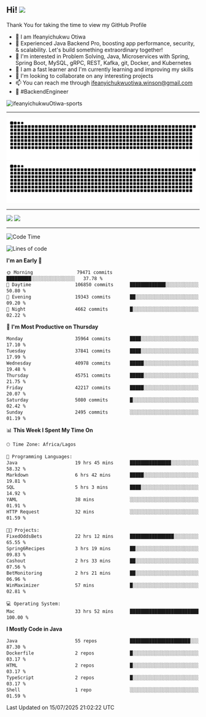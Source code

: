 <!-- BLOG-POST-LIST:START --><!-- BLOG-POST-LIST:END -->

## Hi! <img src="https://media.giphy.com/media/hvRJCLFzcasrR4ia7z/giphy.gif" width="4%"> 

Thank You for taking the time to view my GitHub Profile

- 👋 I am Ifeanyichukwu Otiwa
- 🚀 Experienced Java Backend Pro, boosting app performance, security, & scalability. Let's build something extraordinary together!
- 👀 I'm interested in Problem Solving, Java, Microservices with Spring, Spring Boot, MySQL, gRPC, REST, Kafka, git, Docker, and Kubernetes
- 🌱 I am a fast learner and I'm currently learning and improving my skills
- 💞️ I'm looking to collaborate on any interesting projects
- 📫 You can reach me through ifeanyichukwuotiwa.winson@gmail.com
- 🚀 #BackendEngineer

<p align="left" marginTop="10px"> <img src="https://komarev.com/ghpvc/?username=ifeanyichukwuOtiwa-sports&label=Profile%20views&color=0e75b6&style=for-the-badge" alt="ifeanyichukwuOtiwa-sports" /> </p>

***

<!--🐍📈SNAKEGRAPH / 🌐WEBSITE: https://github.com/Platane/snk -->
![github contribution grid snake animation](https://raw.githubusercontent.com/ifeanyichukwuOtiwa-sports/ifeanyichukwuOtiwa-sports/output/github-contribution-grid-snake-dark.svg#gh-dark-mode-only)![github contribution grid snake animation](https://raw.githubusercontent.com/ifeanyichukwuOtiwa-sports/ifeanyichukwuOtiwa-sports/output/github-contribution-grid-snake.svg#gh-light-mode-only)

***

<p float="left">
  <img float="left" src="https://github-readme-stats.vercel.app/api?username=ifeanyichukwuOtiwa-sports&count_private=true&include_all_commits=true&theme=react&show_icons=true" />
  <img float="right" src="https://github-readme-stats.vercel.app/api/top-langs/?username=ifeanyichukwuOtiwa-sports&layout=compact&show_icons=true&theme=react" /> 
</p>

***



<!--START_SECTION:waka-->
![Code Time](http://img.shields.io/badge/Code%20Time-3%2C962%20hrs%2010%20mins-blue)

![Lines of code](https://img.shields.io/badge/From%20Hello%20World%20I%27ve%20Written-57.7%20million%20lines%20of%20code-blue)

**I'm an Early 🐤** 

```text
🌞 Morning                79471 commits       █████████░░░░░░░░░░░░░░░░   37.78 % 
🌆 Daytime                106850 commits      █████████████░░░░░░░░░░░░   50.80 % 
🌃 Evening                19343 commits       ██░░░░░░░░░░░░░░░░░░░░░░░   09.20 % 
🌙 Night                  4662 commits        █░░░░░░░░░░░░░░░░░░░░░░░░   02.22 % 
```
📅 **I'm Most Productive on Thursday** 

```text
Monday                   35964 commits       ████░░░░░░░░░░░░░░░░░░░░░   17.10 % 
Tuesday                  37841 commits       ████░░░░░░░░░░░░░░░░░░░░░   17.99 % 
Wednesday                40978 commits       █████░░░░░░░░░░░░░░░░░░░░   19.48 % 
Thursday                 45751 commits       █████░░░░░░░░░░░░░░░░░░░░   21.75 % 
Friday                   42217 commits       █████░░░░░░░░░░░░░░░░░░░░   20.07 % 
Saturday                 5080 commits        █░░░░░░░░░░░░░░░░░░░░░░░░   02.42 % 
Sunday                   2495 commits        ░░░░░░░░░░░░░░░░░░░░░░░░░   01.19 % 
```


📊 **This Week I Spent My Time On** 

```text
🕑︎ Time Zone: Africa/Lagos

💬 Programming Languages: 
Java                     19 hrs 45 mins      ███████████████░░░░░░░░░░   58.32 % 
Markdown                 6 hrs 42 mins       █████░░░░░░░░░░░░░░░░░░░░   19.81 % 
SQL                      5 hrs 3 mins        ████░░░░░░░░░░░░░░░░░░░░░   14.92 % 
YAML                     38 mins             ░░░░░░░░░░░░░░░░░░░░░░░░░   01.91 % 
HTTP Request             32 mins             ░░░░░░░░░░░░░░░░░░░░░░░░░   01.59 % 

🐱‍💻 Projects: 
FixedOddsBets            22 hrs 12 mins      ████████████████░░░░░░░░░   65.55 % 
Spring6Recipes           3 hrs 19 mins       ██░░░░░░░░░░░░░░░░░░░░░░░   09.83 % 
Cashout                  2 hrs 33 mins       ██░░░░░░░░░░░░░░░░░░░░░░░   07.56 % 
BetMonitoring            2 hrs 21 mins       ██░░░░░░░░░░░░░░░░░░░░░░░   06.96 % 
WinMaximizer             57 mins             █░░░░░░░░░░░░░░░░░░░░░░░░   02.81 % 

💻 Operating System: 
Mac                      33 hrs 52 mins      █████████████████████████   100.00 % 
```

**I Mostly Code in Java** 

```text
Java                     55 repos            ██████████████████████░░░   87.30 % 
Dockerfile               2 repos             █░░░░░░░░░░░░░░░░░░░░░░░░   03.17 % 
HTML                     2 repos             █░░░░░░░░░░░░░░░░░░░░░░░░   03.17 % 
TypeScript               2 repos             █░░░░░░░░░░░░░░░░░░░░░░░░   03.17 % 
Shell                    1 repo              ░░░░░░░░░░░░░░░░░░░░░░░░░   01.59 % 
```




 Last Updated on 15/07/2025 21:02:22 UTC
<!--END_SECTION:waka-->

<!--
<p align="center">
![trophy](https://github-profile-trophy.vercel.app/?username=ifeanyichukwuOtiwa-sports&theme=onedark) (https://github.com/ryo-ma/github-profile-trophy)
</p>
-->

<!---
ifeanyi-otiwa/ifeanyi-otiwa is a ✨ special ✨ repository because its `README.md` (this file) appears on your GitHub profile.
You can click the Preview link to take a look at your changes.
--->
